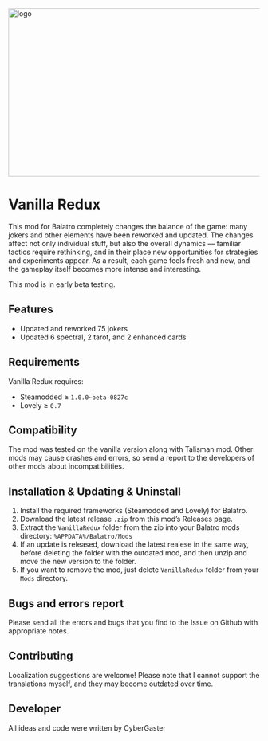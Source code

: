 <img width="600" height="338" alt="logo" src="https://github.com/user-attachments/assets/ba081d49-f86e-4e85-957c-03a22f3378a0" />

# Vanilla Redux

This mod for Balatro completely changes the balance of the game: many jokers and other elements have been reworked and updated. The changes affect not only individual stuff, but also the overall dynamics — familiar tactics require rethinking, and in their place new opportunities for strategies and experiments appear. As a result, each game feels fresh and new, and the gameplay itself becomes more intense and interesting.

This mod is in early beta testing.

## Features
- Updated and reworked 75 jokers 
- Updated 6 spectral, 2 tarot, and 2 enhanced cards

## Requirements
Vanilla Redux requires:

- Steamodded ≥ `1.0.0~beta-0827c`
- Lovely ≥ `0.7`

## Compatibility
The mod was tested on the vanilla version along with Talisman mod. Other mods may cause crashes and errors, so send a report to the developers of other mods about incompatibilities.

## Installation & Updating & Uninstall
1. Install the required frameworks (Steamodded and Lovely) for Balatro.
2. Download the latest release `.zip` from this mod’s Releases page.
3. Extract the `VanillaRedux` folder from the zip into your Balatro mods directory: `%APPDATA%/Balatro/Mods`
4. If an update is released, download the latest realese in the same way, before deleting the folder with the outdated mod, and then unzip and move the new version to the folder.
5. If you want to remove the mod, just delete `VanillaRedux` folder from your `Mods` directory.

## Bugs and errors report

Please send all the errors and bugs that you find to the Issue on Github with appropriate notes.

## Contributing

Localization suggestions are welcome! Please note that I cannot support the translations myself, and they may become outdated over time.

## Developer

All ideas and code were written by CyberGaster
